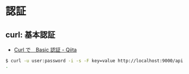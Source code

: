 # 認証

## curl: 基本認証

- [Curl で　Basic 認証 - Qiita](https://qiita.com/keisukeYamagishi/items/36ece4560e0afa4a7001)

~~~bash
$ curl -u user:password -i -s -F key=value http://localhost:9000/api
.
~~~